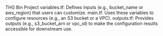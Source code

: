 THG Bin Project
variables.tf: Defines inputs (e.g., bucket_name or aws_region) that users can customize.
main.tf: Uses these variables to configure resources (e.g., an S3 bucket or a VPC).
outputs.tf: Provides outputs (e.g., s3_bucket_arn or vpc_id) to make the configuration results accessible for downstream use.
